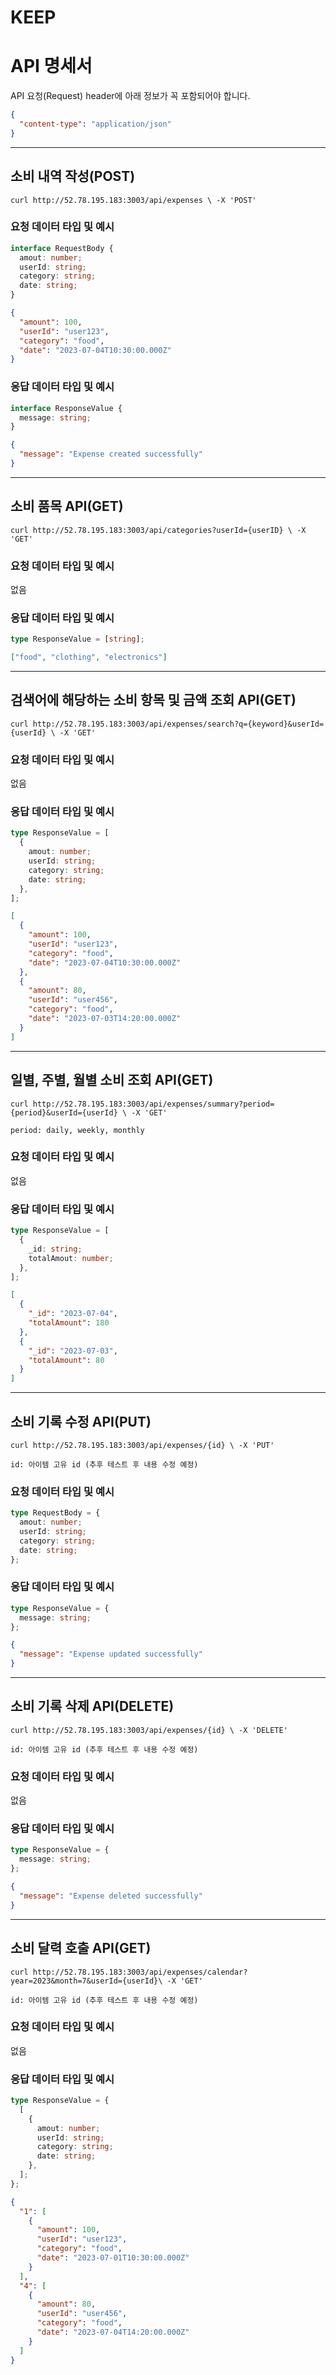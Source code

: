# KEEP

# API 명세서

API 요청(Request) header에 아래 정보가 꼭 포함되어야 합니다.

```json
{
  "content-type": "application/json"
}
```

<hr />

## 소비 내역 작성(POST)

```curl
curl http://52.78.195.183:3003/api/expenses \ -X 'POST'
```

### 요청 데이터 타입 및 예시

```ts
interface RequestBody {
  amout: number;
  userId: string;
  category: string;
  date: string;
}
```

```json
{
  "amount": 100,
  "userId": "user123",
  "category": "food",
  "date": "2023-07-04T10:30:00.000Z"
}
```

### 응답 데이터 타입 및 예시

```ts
interface ResponseValue {
  message: string;
}
```

```json
{
  "message": "Expense created successfully"
}
```

<hr />

## 소비 품목 API(GET)

```curl
curl http://52.78.195.183:3003/api/categories?userId={userID} \ -X 'GET'
```

### 요청 데이터 타입 및 예시

없음

### 응답 데이터 타입 및 예시

```ts
type ResponseValue = [string];
```

```json
["food", "clothing", "electronics"]
```

<hr />

## 검색어에 해당하는 소비 항목 및 금액 조회 API(GET)

```curl
curl http://52.78.195.183:3003/api/expenses/search?q={keyword}&userId={userId} \ -X 'GET'
```

### 요청 데이터 타입 및 예시

없음

### 응답 데이터 타입 및 예시

```ts
type ResponseValue = [
  {
    amout: number;
    userId: string;
    category: string;
    date: string;
  },
];
```

```json
[
  {
    "amount": 100,
    "userId": "user123",
    "category": "food",
    "date": "2023-07-04T10:30:00.000Z"
  },
  {
    "amount": 80,
    "userId": "user456",
    "category": "food",
    "date": "2023-07-03T14:20:00.000Z"
  }
]
```

<hr />

## 일별, 주별, 월별 소비 조회 API(GET)

```curl
curl http://52.78.195.183:3003/api/expenses/summary?period={period}&userId={userId} \ -X 'GET'

period: daily, weekly, monthly
```

### 요청 데이터 타입 및 예시

없음

### 응답 데이터 타입 및 예시

```ts
type ResponseValue = [
  {
    _id: string;
    totalAmout: number;
  },
];
```

```json
[
  {
    "_id": "2023-07-04",
    "totalAmount": 180
  },
  {
    "_id": "2023-07-03",
    "totalAmount": 80
  }
]
```

<hr />

## 소비 기록 수정 API(PUT)

```curl
curl http://52.78.195.183:3003/api/expenses/{id} \ -X 'PUT'

id: 아이템 고유 id (추후 테스트 후 내용 수정 예정)
```

### 요청 데이터 타입 및 예시

```ts
type RequestBody = {
  amout: number;
  userId: string;
  category: string;
  date: string;
};
```

### 응답 데이터 타입 및 예시

```ts
type ResponseValue = {
  message: string;
};
```

```json
{
  "message": "Expense updated successfully"
}
```

<hr />

## 소비 기록 삭제 API(DELETE)

```curl
curl http://52.78.195.183:3003/api/expenses/{id} \ -X 'DELETE'

id: 아이템 고유 id (추후 테스트 후 내용 수정 예정)
```

### 요청 데이터 타입 및 예시

없음

### 응답 데이터 타입 및 예시

```ts
type ResponseValue = {
  message: string;
};
```

```json
{
  "message": "Expense deleted successfully"
}
```

<hr />

## 소비 달력 호출 API(GET)

```curl
curl http://52.78.195.183:3003/api/expenses/calendar?year=2023&month=7&userId={userId}\ -X 'GET'

id: 아이템 고유 id (추후 테스트 후 내용 수정 예정)
```

### 요청 데이터 타입 및 예시

없음

### 응답 데이터 타입 및 예시

```ts
type ResponseValue = {
  [
    {
      amout: number;
      userId: string;
      category: string;
      date: string;
    },
  ];
};
```

```json
{
  "1": [
    {
      "amount": 100,
      "userId": "user123",
      "category": "food",
      "date": "2023-07-01T10:30:00.000Z"
    }
  ],
  "4": [
    {
      "amount": 80,
      "userId": "user456",
      "category": "food",
      "date": "2023-07-04T14:20:00.000Z"
    }
  ]
}
```
